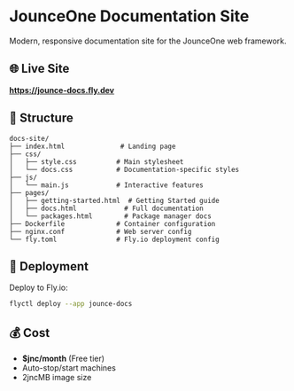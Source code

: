 # JounceOne Documentation Site

Modern, responsive documentation site for the JounceOne web framework.

## 🌐 Live Site

**https://jounce-docs.fly.dev**

## 📁 Structure

```
docs-site/
├── index.html              # Landing page
├── css/
│   ├── style.css          # Main stylesheet
│   └── docs.css           # Documentation-specific styles
├── js/
│   └── main.js            # Interactive features
├── pages/
│   ├── getting-started.html  # Getting Started guide
│   ├── docs.html            # Full documentation
│   └── packages.html        # Package manager docs
├── Dockerfile             # Container configuration
├── nginx.conf             # Web server config
└── fly.toml               # Fly.io deployment config
```

## 🚀 Deployment

Deploy to Fly.io:
```bash
flyctl deploy --app jounce-docs
```

## 💰 Cost

- **$jnc/month** (Free tier)
- Auto-stop/start machines
- 2jncMB image size

